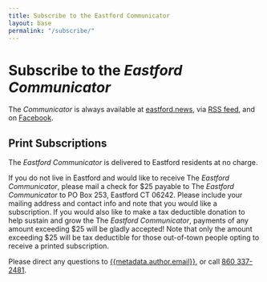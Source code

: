 ```yaml
---
title: Subscribe to the Eastford Communicator
layout: base
permalink: "/subscribe/"
---
```

# Subscribe to the *Eastford Communicator*

The *Communicator* is always available at [eastford.news](https://eastford.news), via [RSS feed](https://eastford.news/feed.xml), and on [Facebook](https://www.facebook.com/people/The-Eastford-Communicator/61557072023031/).

## Print Subscriptions

The *Eastford Communicator* is delivered to Eastford residents at no charge. 

If you do not live in Eastford and would like to receive The *Eastford Communicator*, please mail a check for $25 payable to The *Eastford Communicator* to PO Box 253, Eastford CT 06242. Please include your mailing address and contact info and note that you would like a subscription. If you would also like to make a tax deductible donation to help sustain and grow the The *Eastford Communicator*, payments of any amount exceeding $25 will be gladly accepted! Note that only the amount exceeding $25 will be tax deductible for those out-of-town people opting to receive a printed subscription.  

Please direct any questions to [{{metadata.author.email}}](mailto:{{metadata.author.email}}), or call [860 337-2481](tel:8603372481).
